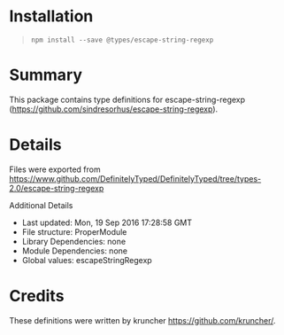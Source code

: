 # Installation
> `npm install --save @types/escape-string-regexp`

# Summary
This package contains type definitions for escape-string-regexp (https://github.com/sindresorhus/escape-string-regexp).

# Details
Files were exported from https://www.github.com/DefinitelyTyped/DefinitelyTyped/tree/types-2.0/escape-string-regexp

Additional Details
 * Last updated: Mon, 19 Sep 2016 17:28:58 GMT
 * File structure: ProperModule
 * Library Dependencies: none
 * Module Dependencies: none
 * Global values: escapeStringRegexp

# Credits
These definitions were written by kruncher <https://github.com/kruncher/>.
